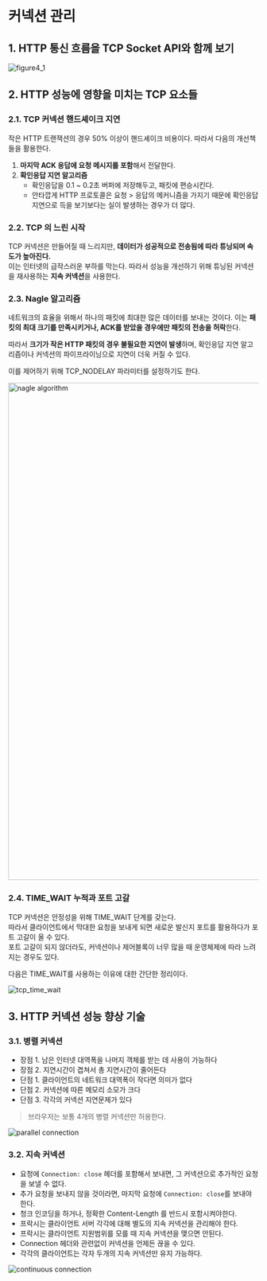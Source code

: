 # 커넥션 관리

## 1. HTTP 통신 흐름을 TCP Socket API와 함께 보기

![figure4_1](https://user-images.githubusercontent.com/47515936/79689790-fc1f4d00-8291-11ea-94e5-ed4ae1e1d051.png)

## 2. HTTP 성능에 영향을 미치는 TCP 요소들

### 2.1. TCP 커넥션 핸드셰이크 지연

작은 HTTP 트랜잭션의 경우 50% 이상이 핸드셰이크 비용이다. 따라서 다음의 개선책들을 활용한다.

1. **마지막 ACK 응답에 요청 메시지를 포함**해서 전달한다.
2. **확인응답 지연 알고리즘**
    - 확인응답을 0.1 ~ 0.2초 버퍼에 저장해두고, 패킷에 편승시킨다.
    - 안타깝게 HTTP 프로토콜은 요청 > 응답의 메커니즘을 가지기 때문에 확인응답 지연으로 득을 보기보다는 실이 발생하는 경우가 더 많다.

### 2.2. TCP 의 느린 시작

TCP 커넥션은 만들어질 때 느리지만, **데이터가 성공적으로 전송됨에 따라 튜닝되며 속도가 높아진다.**  
이는 인터넷의 급작스러운 부하를 막는다. 따라서 성능을 개선하기 위해 튜닝된 커넥션을 재사용하는 **지속 커넥션**을 사용한다.

### 2.3. Nagle 알고리즘

네트워크의 효율을 위해서 하나의 패킷에 최대한 많은 데이터를 보내는 것이다.
이는 **패킷의 최대 크기를 만족시키거나, ACK를 받았을 경우에만 패킷의 전송을 허락**한다.

따라서 **크기가 작은 HTTP 패킷의 경우 불필요한 지연이 발생**하며, 확인응답 지연 알고리즘이나 커넥션의 파이프라이닝으로 지연이 더욱 커질 수 있다.

이를 제어하기 위해 TCP_NODELAY 파라미터를 설정하기도 한다.

<img width="1000" alt="nagle algorithm" src="https://user-images.githubusercontent.com/47515936/79690060-7d2b1400-8293-11ea-89d3-df3f10e5b8b3.png">

### 2.4. TIME_WAIT 누적과 포트 고갈

TCP 커넥션은 안정성을 위해 TIME_WAIT 단계를 갖는다.  
따라서 클라이언트에서 막대한 요청을 보내게 되면 새로운 발신지 포트를 활용하다가 포트 고갈이 올 수 있다.  
포트 고갈이 되지 않더라도, 커넥션이나 제어블록이 너무 많을 때 운영체제에 따라 느려지는 경우도 있다.

다음은 TIME_WAIT를 사용하는 이유에 대한 간단한 정리이다.

![tcp_time_wait](https://user-images.githubusercontent.com/47515936/79690136-d98e3380-8293-11ea-97d3-e2504040c7dc.png)

## 3. HTTP 커넥션 성능 향상 기술

### 3.1. 병렬 커넥션

- 장점 1. 남은 인터넷 대역폭을 나머지 객체를 받는 데 사용이 가능하다
- 장점 2. 지연시간이 겹쳐서 총 지연시간이 줄어든다
- 단점 1. 클라이언트의 네트워크 대역폭이 작다면 의미가 없다
- 단점 2. 커넥션에 따른 메모리 소모가 크다
- 단점 3. 각각의 커넥션 지연문제가 있다

> 브라우저는 보통 4개의 병렬 커넥션만 허용한다.

![parallel connection](https://user-images.githubusercontent.com/47515936/79690237-62a56a80-8294-11ea-959f-31dc39a2e1f8.png)

### 3.2. 지속 커넥션

- 요청에 `Connection: close` 헤더를 포함해서 보내면, 그 커넥션으로 추가적인 요청을 보낼 수 없다.
- 추가 요청을 보내지 않을 것이라면, 마지막 요청에 `Connection: close`를 보내야 한다.
- 청크 인코딩을 하거나, 정확한 Content-Length 를 반드시 포함시켜야한다.
- 프락시는 클라이언트 서버 각각에 대해 별도의 지속 커넥션을 관리해야 한다.
- 프락시는 클라이언트 지원범위를 모를 때 지속 커넥션을 맺으면 안된다.
- Connection 헤더와 관련없이 커넥션을 언제든 끊을 수 있다.
- 각각의 클라이언트는 각자 두개의 지속 커넥션만 유지 가능하다.

![continuous connection](https://user-images.githubusercontent.com/47515936/79690353-f9722700-8294-11ea-9588-5cb6d60e151f.png)


